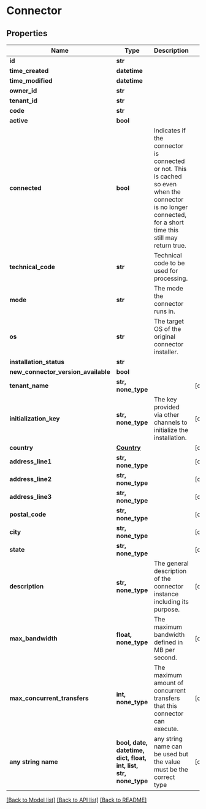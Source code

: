 # Connector


## Properties
Name | Type | Description | Notes
------------ | ------------- | ------------- | -------------
**id** | **str** |  | 
**time_created** | **datetime** |  | 
**time_modified** | **datetime** |  | 
**owner_id** | **str** |  | 
**tenant_id** | **str** |  | 
**code** | **str** |  | 
**active** | **bool** |  | 
**connected** | **bool** | Indicates if the connector is connected or not. This is cached so even when the connector is no longer connected, for a short time this still may return true. | 
**technical_code** | **str** | Technical code to be used for processing. | 
**mode** | **str** | The mode the connector runs in. | 
**os** | **str** | The target OS of the original connector installer. | 
**installation_status** | **str** |  | 
**new_connector_version_available** | **bool** |  | 
**tenant_name** | **str, none_type** |  | [optional] 
**initialization_key** | **str, none_type** | The key provided via other channels to initialize the installation. | [optional] 
**country** | [**Country**](Country.md) |  | [optional] 
**address_line1** | **str, none_type** |  | [optional] 
**address_line2** | **str, none_type** |  | [optional] 
**address_line3** | **str, none_type** |  | [optional] 
**postal_code** | **str, none_type** |  | [optional] 
**city** | **str, none_type** |  | [optional] 
**state** | **str, none_type** |  | [optional] 
**description** | **str, none_type** | The general description of the connector instance including its purpose. | [optional] 
**max_bandwidth** | **float, none_type** | The maximum bandwidth defined in MB per second. | [optional] 
**max_concurrent_transfers** | **int, none_type** | The maximum amount of concurrent transfers that this connector can execute. | [optional] 
**any string name** | **bool, date, datetime, dict, float, int, list, str, none_type** | any string name can be used but the value must be the correct type | [optional]

[[Back to Model list]](../README.md#documentation-for-models) [[Back to API list]](../README.md#documentation-for-api-endpoints) [[Back to README]](../README.md)


